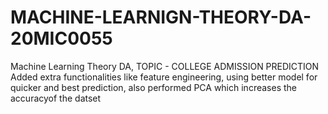 # MACHINE-LEARNIGN-THEORY-DA-20MIC0055
Machine Learning Theory DA, TOPIC - COLLEGE ADMISSION PREDICTION
Added extra functionalities like feature engineering, using better model for quicker and best prediction, also performed PCA which increases the accuracyof the datset

